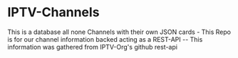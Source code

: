 # IPTV-Channels
This is a database all none Channels with their own JSON cards - This Repo is for our channel information backed acting as a REST-API  -- This information was gathered from IPTV-Org's github rest-api
